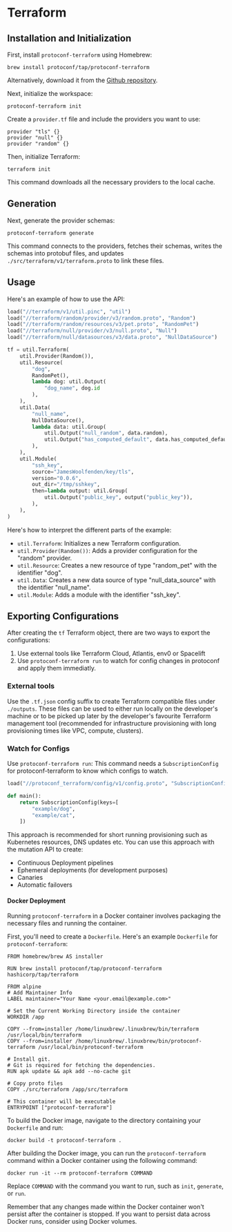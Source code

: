 # Terraform

## Installation and Initialization

First, install `protoconf-terraform` using Homebrew:

```shell
brew install protoconf/tap/protoconf-terraform
```

Alternatively, download it from the [Github repository](https://github.com/protoconf/protoconf-terraform).

Next, initialize the workspace:

```shell
protoconf-terraform init
```

Create a `provider.tf` file and include the providers you want to use:

```shell
provider "tls" {}
provider "null" {}
provider "random" {}
```

Then, initialize Terraform:

```shell
terraform init
```

This command downloads all the necessary providers to the local cache.

## Generation

Next, generate the provider schemas:

```shell
protoconf-terraform generate
```

This command connects to the providers, fetches their schemas, writes the schemas into protobuf files, and updates `./src/terraform/v1/terraform.proto` to link these files.

## Usage

Here's an example of how to use the API:

```python
load("//terraform/v1/util.pinc", "util")
load("//terraform/random/provider/v3/random.proto", "Random")
load("//terraform/random/resources/v3/pet.proto", "RandomPet")
load("//terraform/null/provider/v3/null.proto", "Null")
load("//terraform/null/datasources/v3/data.proto", "NullDataSource")

tf = util.Terraform(
    util.Provider(Random()),
    util.Resource(
        "dog",
        RandomPet(),
        lambda dog: util.Output(
            "dog_name", dog.id
        ),
    ),
    util.Data(
        "null_name",
        NullDataSource(),
        lambda data: util.Group(
            util.Output("null_random", data.random),
            util.Output("has_computed_default", data.has_computed_default),
        ),
    ),
    util.Module(
        "ssh_key",
        source="JamesWoolfenden/key/tls",
        version="0.0.6",
        out_dir="/tmp/sshkey",
        then=lambda output: util.Group(
            util.Output("public_key", output("public_key")),
        ),
    ),
)
```

Here's how to interpret the different parts of the example:

- `util.Terraform`: Initializes a new Terraform configuration.
- `util.Provider(Random())`: Adds a provider configuration for the "random" provider.
- `util.Resource`: Creates a new resource of type "random_pet" with the identifier "dog".
- `util.Data`: Creates a new data source of type "null_data_source" with the identifier "null_name".
- `util.Module`: Adds a module with the identifier "ssh_key".

## Exporting Configurations

After creating the `tf` Terraform object, there are two ways to export the configurations:

1. Use external tools like Terraform Cloud, Atlantis, env0 or Spacelift
1. Use `protoconf-terraform run` to watch for config changes in protoconf and apply them immediatly.

### External tools

Use the `.tf.json` config suffix to create Terraform compatible files under `./outputs`. These files can be used to either run locally on the developer's machine or to be picked up later by the developer's favourite Terraform management tool (recommended for infrastructure provisioning with long provisioning times like VPC, compute, clusters).

### Watch for Configs

Use `protoconf-terraform run`: This command needs a `SubscriptionConfig` for protoconf-terraform to know which configs to watch.

```python
load("//protoconf_terraform/config/v1/config.proto", "SubscriptionConfig")

def main():
    return SubscriptionConfig(keys=[
        "example/dog",
        "example/cat",
    ])
```

This approach is recommended for short running provisioning such as Kubernetes resources, DNS updates etc. You can use this approach with the mutation API to create:

- Continuous Deployment pipelines
- Ephemeral deployments (for development purposes)
- Canaries
- Automatic failovers

#### Docker Deployment

Running `protoconf-terraform` in a Docker container involves packaging the necessary files and running the container.

First, you'll need to create a `Dockerfile`. Here's an example `Dockerfile` for `protoconf-terraform`:

```docker
FROM homebrew/brew AS installer

RUN brew install protoconf/tap/protoconf-terraform hashicorp/tap/terraform

FROM alpine
# Add Maintainer Info
LABEL maintainer="Your Name <your.email@example.com>"

# Set the Current Working Directory inside the container
WORKDIR /app

COPY --from=installer /home/linuxbrew/.linuxbrew/bin/terraform /usr/local/bin/terraform
COPY --from=installer /home/linuxbrew/.linuxbrew/bin/protoconf-terraform /usr/local/bin/protoconf-terraform

# Install git.
# Git is required for fetching the dependencies.
RUN apk update && apk add --no-cache git

# Copy proto files
COPY ./src/terraform /app/src/terraform

# This container will be executable
ENTRYPOINT ["protoconf-terraform"]
```

To build the Docker image, navigate to the directory containing your `Dockerfile` and run:

```shell
docker build -t protoconf-terraform .
```

After building the Docker image, you can run the `protoconf-terraform` command within a Docker container using the following command:

```shell
docker run -it --rm protoconf-terraform COMMAND
```

Replace `COMMAND` with the command you want to run, such as `init`, `generate`, or `run`.

Remember that any changes made within the Docker container won't persist after the container is stopped. If you want to persist data across Docker runs, consider using Docker volumes.
